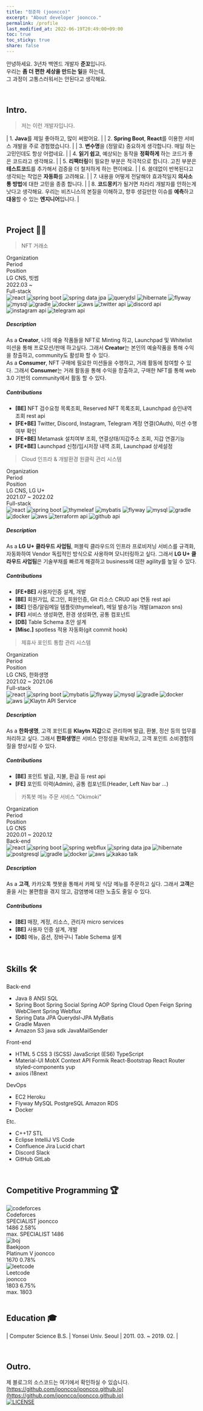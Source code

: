 ```yaml
---
title: "정준하 (jooncco)"
excerpt: "About developer jooncco."
permalink: /profile
last_modified_at: 2022-06-19T20:49:00+09:00
toc: true
toc_sticky: true
share: false
---
```


안녕하세요. 3년차 백엔드 개발자 **준꼬**입니다.  
우리는 **좀 더 편한 세상을 만드는 일**을 하는데,  
그 과정이 고통스러워서는 안된다고 생각해요.

<br />

## Intro.

> 저는 이런 개발자입니다.

| 1. **Java**를 제일 좋아하고, 많이 써왔어요. |
| 2. **Spring Boot**, **React**를 이용한 서비스 개발을 주로 경험했습니다. |
| 3. **변수명**을 (정말로) 중요하게 생각합니다. 매일 하는 고민인데도 항상 어렵네요. |
| 4. **읽기 쉽고**, 예상되는 동작을 **정확하게** 하는 코드가 좋은 코드라고 생각해요. |
| 5. **리팩터링**이 필요한 부분은 적극적으로 합니다. 고친 부분은 **테스트코드**를 추가해서 검증을 더 철저하게 하는 편이에요. |
| 6. 쓸데없이 반복된다고 생각되는 작업은 **자동화**를 고려해요. |
| 7. 내용을 어떻게 전달해야 효과적일지 **의사소통 방법**에 대한 고민을 종종 합니다. |
| 8. **코드몽키**가 될거면 차라리 개발자를 안하는게 낫다고 생각해요. 우리는 비즈니스의 본질을 이해하고, 향후 생길만한 이슈를 **예측**하고 **대응**할 수 있는 **엔지니어**입니다. |

<br />

## Project 👨‍💻

<div id="project">
    <div class="project-card">
        <blockquote id="lgcns-4" class="project-title">
            NFT 거래소
        </blockquote>
        <div class="panel">
            <div class="panel-header">
                <div class="column head">
                    <div class="cell">Organization</div>
                    <div class="cell">Period</div>
                    <div class="cell">Position</div>
                </div>
                <div class="column data">
                    <div class="cell">LG CNS, 빗썸</div>
                    <div class="cell">2022.03 ~ </div>
                    <div class="cell">Full-stack</div>
                </div>
                <div class="column artifacts">
                    <div class="cell-rowspan-2">
                        <img class="artifact_img" src="/public/images/react.svg" title="react"/>
                        <img class="artifact_img" src="/public/images/spring-boot.png" title="spring boot"/>
                        <img class="artifact_img" src="/public/images/spring-data.png" title="spring data jpa"/>
                        <img class="artifact_img" src="/public/images/querydsl.png" title="querydsl"/>
                        <img class="artifact_img" src="/public/images/hibernate.png" title="hibernate"/>
                        <img class="artifact_img" src="/public/images/flyway.png" title="flyway"/>
                        <img class="artifact_img" src="/public/images/mysql.svg" title="mysql"/>
                        <img class="artifact_img" src="/public/images/gradle.png" title="gradle"/>
                        <img class="artifact_img" src="/public/images/docker.svg" title="docker"/>
                        <img class="artifact_img" src="/public/images/aws.jpeg" title="aws"/>
                        <img class="artifact_img" src="/public/images/twitter.png" title="twitter api"/>
                        <img class="artifact_img" src="/public/images/discord.png" title="discord api"/>
                        <img class="artifact_img" src="/public/images/instagram.png" title="instagram api"/>
                        <img class="artifact_img" src="/public/images/telegram.png" title="telegram api"/>
                    </div>
                </div>
            </div>
            <div class="description">
                <h5>Description</h5>
                <div class="body">
                    As a <b>Creator</b>, 나의 예술 작품들을 NFT로 Minting 하고, Launchpad 및 Whitelist 미션을 통해 프로모션/판매 하고싶다. 그래서 <b>Creator</b>는 본인의 예술작품을 통해 수익을 창출하고, community도 활성화 할 수 있다.
                </div>
                <div class="body">
                    As a <b>Consumer</b>, NFT 구매에 필요한 미션들을 수행하고, 거래 활동에 참여할 수 있다. 그래서 <b>Consumer</b>는 거래 활동을 통해 수익을 창출하고, 구매한 NFT를 통해 web 3.0 기반의 community에서 활동 할 수 있다.
                </div>
            </div>
            <div class="contributions">
                <h5>Contributions</h5>
                <div class="body">
                    <ul>
                        <li><span><b>[BE]</b> NFT 검수요청 목록조회, Reserved NFT 목록조회, Launchpad 승인내역 조회 rest api</span></li>
                        <li><span><b>[FE+BE]</b> Twitter, Discord, Instagram, Telegram 계정 연결(OAuth), 미션 수행여부 확인</span></li>
                        <li><span><b>[FE+BE]</b> Metamask 설치여부 조회, 연결상태/지갑주소 조회, 지갑 연결기능</span></li>
                        <li><span><b>[FE+BE]</b> Launchpad 신청/임시저장 내역 조회, Launchpad 상세설정</span></li>
                    </ul>
                </div>
            </div>
        </div>
    </div>
    <div class="project-card">
        <blockquote id="lgcns-3" class="project-title">
            Cloud 인프라 & 개발환경 원클릭 관리 시스템
        </blockquote>
        <div class="panel">
            <div class="panel-header">
                <div class="column head">
                    <div class="cell">Organization</div>
                    <div class="cell">Period</div>
                    <div class="cell">Position</div>
                </div>
                <div class="column data">
                    <div class="cell">LG CNS, LG U+</div>
                    <div class="cell">2021.07 ~ 2022.02</div>
                    <div class="cell">Full-stack</div>
                </div>
                <div class="column artifacts">
                    <div class="cell-rowspan-2">
                        <img class="artifact_img" src="/public/images/react.svg" title="react"/>
                        <img class="artifact_img" src="/public/images/spring-boot.png" title="spring boot"/>
                        <img class="artifact_img" src="/public/images/thymeleaf.png" title="thymeleaf"/>
                        <img class="artifact_img" src="/public/images/mybatis.png" title="mybatis"/>
                        <img class="artifact_img" src="/public/images/flyway.png" title="flyway"/>
                        <img class="artifact_img" src="/public/images/mysql.svg" title="mysql"/>
                        <img class="artifact_img" src="/public/images/gradle.png" title="gradle"/>
                        <img class="artifact_img" src="/public/images/docker.svg" title="docker"/>
                        <img class="artifact_img" src="/public/images/aws.jpeg" title="aws"/>
                        <img class="artifact_img" src="/public/images/terraform.png" title="terraform api"/>
                        <img class="artifact_img" src="/public/images/github.png" title="github api"/>
                    </div>
                </div>
            </div>
            <div class="description">
                <h5>Description</h5>
                <div class="body">
                    As a <b>LG U+ 클라우드 사업팀</b>, 퍼블릭 클라우드의 인프라 프로비저닝 서비스를 규격화, 자동화하여 Vendor 독립적인 방식으로 사용하며 모니터링하고 싶다. 그래서 <b>LG U+ 클라우드 사업팀</b>은 기술부채를 빠르게 해결하고 business에 대한 agility를 높일 수 있다.
                </div>
            </div>
            <div class="contributions">
                <h5>Contributions</h5>
                <div class="body">
                    <ul>
                        <li><span><b>[FE+BE]</b> 사용자인증 설계, 개발</span></li>
                        <li><span><b>[BE]</b> 회원가입, 로그인, 회원인증, Git 리소스 CRUD api 연동 rest api</span></li>
                        <li><span><b>[BE]</b> 인증/알림메일 템플릿(thymeleaf), 메일 발송기능 개발(amazon sns)</span></li>
                        <li><span><b>[FE]</b> 서비스 생성화면, 환경 생성화면, 공통 컴포넌트</span></li>
                        <li><span><b>[DB]</b> Table Schema 초안 설계</span></li>
                        <li><span><b>[Misc.]</b> spotless 적용 자동화(git commit hook)</span></li>
                    </ul>
                </div>
            </div>
        </div>
    </div>
    <div class="project-card">
        <blockquote id="lgcns-2" class="project-title">
            제휴사 포인트 통합 관리 시스템
        </blockquote>
        <div class="panel">
            <div class="panel-header">
                <div class="column head">
                    <div class="cell">Organization</div>
                    <div class="cell">Period</div>
                    <div class="cell">Position</div>
                </div>
                <div class="column data">
                    <div class="cell">LG CNS, 한화생명</div>
                    <div class="cell">2021.02 ~ 2021.06</div>
                    <div class="cell">Full-stack</div>
                </div>
                <div class="column artifacts">
                    <div class="cell-rowspan-2">
                        <img class="artifact_img" src="/public/images/react.svg" title="react"/>
                        <img class="artifact_img" src="/public/images/spring-boot.png" title="spring boot"/>
                        <img class="artifact_img" src="/public/images/mybatis.png" title="mybatis"/>
                        <img class="artifact_img" src="/public/images/flyway.png" title="flyway"/>
                        <img class="artifact_img" src="/public/images/mysql.svg" title="mysql"/>
                        <img class="artifact_img" src="/public/images/gradle.png" title="gradle"/>
                        <img class="artifact_img" src="/public/images/docker.svg" title="docker"/>
                        <img class="artifact_img" src="/public/images/aws.jpeg" title="aws"/>
                        <img class="artifact_img" src="/public/images/klaytn.png" title="Klaytn API Service"/>
                    </div>
                </div>
            </div>
            <div class="description">
                <h5>Description</h5>
                <div class="body">
                    As a <b>한화생명</b>, 고객 포인트를 <b>Klaytn 지갑</b>으로 관리하며 발급, 환불, 정산 등의 업무를 처리하고 싶다.
                    그래서 <b>한화생명</b>은 서비스 안정성을 확보하고, 고객 포인트 소비경험의 질을 향상시킬 수 있다.
                </div>
            </div>
            <div class="contributions">
                <h5>Contributions</h5>
                <div class="body">
                    <ul>
                        <li><span><b>[BE]</b> 포인트 발급, 지불, 환급 등 rest api</span></li>
                        <li><span><b>[FE]</b> 포인트 이력(Admin), 공통 컴포넌트(Header, Left Nav bar ...)</span></li>
                    </ul>
                </div>
            </div>
        </div>
    </div>
    <div class="project-card">
        <blockquote id="lgcns-1" class="project-title">
            카톡봇 메뉴 주문 서비스 "Okimoki"
        </blockquote>
        <div class="panel">
            <div class="panel-header">
                <div class="column head">
                    <div class="cell">Organization</div>
                    <div class="cell">Period</div>
                    <div class="cell">Position</div>
                </div>
                <div class="column data">
                    <div class="cell">LG CNS</div>
                    <div class="cell">2020.01 ~ 2020.12</div>
                    <div class="cell">Back-end</div>
                </div>
                <div class="column artifacts">
                    <div class="cell-rowspan-2">
                        <img class="artifact_img" src="/public/images/react.svg" title="react"/>
                        <img class="artifact_img" src="/public/images/spring-boot.png" title="spring boot"/>
                        <img class="artifact_img" src="/public/images/spring-webflux.png" title="spring webflux"/>
                        <img class="artifact_img" src="/public/images/spring-data.png" title="spring data jpa"/>
                        <img class="artifact_img" src="/public/images/hibernate.png" title="hibernate"/>
                        <img class="artifact_img" src="/public/images/postgresql.svg" title="postgresql"/>
                        <img class="artifact_img" src="/public/images/gradle.png" title="gradle"/>
                        <img class="artifact_img" src="/public/images/docker.svg" title="docker"/>
                        <img class="artifact_img" src="/public/images/aws.jpeg" title="aws"/>
                        <img class="artifact_img" src="/public/images/kakao.png" title="kakao talk"/>
                    </div>
                </div>
            </div>
            <div class="description">
                <h5>Description</h5>
                <div class="body">
                    As a <b>고객</b>, 카카오톡 챗봇을 통해서 카페 및 식당 메뉴를 주문하고 싶다.
                    그래서 <b>고객</b>은 줄을 서는 불편함을 겪지 않고, 감염병에 대한 노출도 줄일 수 있다.
                </div>
            </div>
            <div class="contributions">
                <h5>Contributions</h5>
                <div class="body">
                    <ul>
                        <li><span><b>[BE]</b> 매장, 계정, 리소스, 관리자 micro services</span></li>
                        <li><span><b>[BE]</b> 사용자 인증 설계, 개발</span></li>
                        <li><span><b>[DB]</b> 메뉴, 옵션, 장바구니 Table Schema 설계</span></li>
                    </ul>
                </div>
            </div>
        </div>
    </div>
</div>

<!-- ## Toys -->

<br />

## Skills 🛠

<div id="skills">
    <div class="row">
        <div class="category">
            Back-end
        </div>
        <div class="content">
            <ul>
                <li> 
                    <span>Java 8</span>
                    <span>ANSI SQL</span>
                </li>
                <li>
                    <span>Spring Boot</span>
                    <span>Spring Social</span>
                    <span>Spring AOP</span>
                    <span>Spring Cloud Open Feign</span>
                    <span>Spring WebClient</span>
                    <span>Spring Webflux</span>
                </li>
                <li>
                    <span>Spring Data JPA</span>
                    <span>Querydsl-JPA</span>
                    <span>MyBatis</span>
                </li>
                <li>
                    <span>Gradle</span>
                    <span>Maven</span>
                </li>
                <li>
                    <span>Amazon S3 java sdk</span>
                    <span>JavaMailSender</span>
                </li>
            </ul>
        </div>
    </div>
    <div class="row">
        <div class="category">
            Front-end
        </div>
        <div class="content">
            <ul>
                <li>
                    <span>HTML 5</span>
                    <span>CSS 3 (SCSS)</span>
                    <span>JavaScript (ES6)</span>
                    <span>TypeScript</span>
                </li>
                <li>
                    <span>Material-UI</span>
                    <span>MobX</span>
                    <span>Context API</span>
                    <span>Formik</span>
                    <span>React-Bootstrap</span>
                    <span>React Router</span>
                    <span>styled-components</span>
                    <span>yup</span>
                </li>
                <li>
                    <span>axios</span>
                    <span>i18next</span>
                </li>
            </ul>
        </div>
    </div>
    <div class="row">
        <div class="category">
            DevOps
        </div>
        <div class="content">
            <ul>
                <li>
                    <span>EC2</span>
                    <span>Heroku</span>
                </li>
                <li>
                    <span>Flyway</span>
                    <span>MySQL</span>
                    <span>PostgreSQL</span>
                    <span>Amazon RDS</span>
                </li>
                <li>
                    <span>Docker</span>
                </li>
            </ul>
        </div>
    </div>
    <div class="row">
        <div class="category">
            Etc.
        </div>
        <div class="content">
            <ul>
                <li>
                    <span>C++17 STL</span>
                </li>
                <li>
                    <span>Eclipse</span>
                    <span>IntelliJ</span>
                    <span>VS Code</span>
                </li>
                <li>
                    <span>Confluence</span>
                    <span>Jira</span>
                    <span>Lucid chart</span>
                </li>
                <li>
                    <span>Discord</span>
                    <span>Slack</span>
                </li>
                <li>
                    <span>GitHub</span>
                    <span>GitLab</span>
                </li>
            </ul>
        </div>
    </div>
</div>

<br />

<!-- ## Achievements -->

## Competitive Programming 🏆

<div id="competitive-programming">
    <div class="row" id="codeforces">
        <div class="logo">
            <img class="cp-logo-img" src="/public/images/codeforces-logo.png" title="codeforces"/>
        </div>
        <div class="title">
            Codeforces
        </div>
        <div class="description">
            <div class="row-handle">
                <span class="codeforces-rating-badge">SPECIALIST</span>
                <span class="handle">jooncco</span>
            </div>
            <div class="row-stats">
                <span class="current-rating">1486</span>
                <span class="percentage">2.58%</span>
            </div>
            <div class="row-max-rating">
                <span class="label">max. </span>
                <span class="codeforces-rating-badge">SPECIALIST</span>
                <span class="max-rating">1486</span>
            </div>
        </div>
    </div>
    <div class="row" id="boj">
        <div class="logo">
            <img class="cp-logo-img" src="/public/images/boj-icon.png" title="boj"/>
        </div>
        <div class="title">
            Baekjoon
        </div>
        <div class="description">
            <div class="row-handle">
                <span class="boj-rating-badge">Platinum V</span>
                <span class="handle">jooncco</span>
            </div>
            <div class="row-stats">
                <span class="current-rating">1670</span>
                <span class="percentage">0.78%</span>
            </div>
        </div>
    </div>
    <div class="row" id="leetcode">
        <div class="logo">
            <img class="cp-logo-img" src="/public/images/leetcode-icon.png" title="leetcode"/>
        </div>
        <div class="title">
            Leetcode
        </div>
        <div class="description">
            <div class="row-handle">
                <span class="handle">jooncco</span>
            </div>
            <div class="row-stats">
                <span class="current-rating">1803</span>
                <span class="percentage">6.75%</span>
            </div>
            <div class="row-max-rating">
                <span class="label">max. </span>
                <span class="max-rating">1803</span>
            </div>
        </div>
    </div>
    <!-- <div class="row">
        <div class="logo">
            <img class="cp-logo-img" src="/public/images/atcoder.png" title="atcoder"/>
        </div>
        <div class="title">
            AtCoder
        </div>
        <div class="description">
            <div class="row-handle">
                <div class="atcoder-rating-badge">
                    RATING TITLE
                </div>
                <div class="handle">
                    jooncco
                </div>
            </div>
            <div class="row-stats">
                <div class="current-rating">
                    1700
                </div>
                <div class="percentage">5.3%</div>
                <div class="seperator"> / max. </div>
                <div class="atcoder-rating-badge">
                    RATING TITLE
                </div>
                <div class="max-rating">
                    1700
                </div>
            </div>
        </div>
    </div>
    <div class="row">
        <div class="logo">
            <img class="cp-logo-img" src="/public/images/topcoder.png" title="topcoder"/>
        </div>
        <div class="title">
            TopCoder
        </div>
        <div class="description">
            <div class="row-handle">
                <div class="topcoder-rating-badge">
                    RATING TITLE
                </div>
                <div class="handle">
                    jooncco
                </div>
            </div>
            <div class="row-stats">
                <div class="current-rating">
                    1700
                </div>
                <div class="percentage">5.3%</div>
                <div class="seperator"> / max. </div>
                <div class="topcoder-rating-badge">
                    RATING TITLE
                </div>
                <div class="max-rating">
                    1700
                </div>
            </div>
        </div>
    </div> -->
</div>

<br />

## Education 🎓

| Computer Science B.S. | Yonsei Univ. Seoul | 2011. 03. ~ 2019. 02. |

<br />

## Outro.

제 블로그의 소스코드는 여기에서 확인하실 수 있습니다.  
[https://github.com/jooncco/jooncco.github.io](https://github.com/jooncco/jooncco.github.io)  
[![LICENSE](https://img.shields.io/badge/license-MIT-lightgrey.svg?color=blue&style=plastic)](https://github.com/jooncco/jooncco.github.io/blob/dev/LICENSE)

<script type='text/javascript' src='/public/js/custom/project.js'></script>
<script type='text/javascript' src='/public/js/custom/cp.js'></script>
